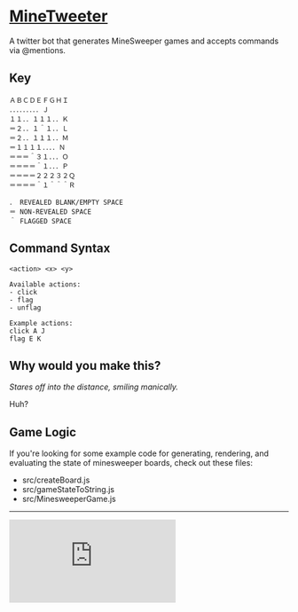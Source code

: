 # [MineTweeter](http://twitter.com/minetweeter_)

A twitter bot that generates MineSweeper games and accepts commands via @mentions.

## Key

```
ＡＢＣＤＥＦＧＨＩ
．．．．．．．．．Ｊ
１１．．１１１．．Ｋ
＝２．．１＾１．．Ｌ
＝２．．１１１．．Ｍ
＝１１１１．．．．Ｎ
＝＝＝＾３１．．．Ｏ
＝＝＝＝＾１．．．Ｐ
＝＝＝＝２２２３２Ｑ
＝＝＝＝＾１＾＾＾Ｒ

． REVEALED BLANK/EMPTY SPACE
＝ NON-REVEALED SPACE
＾ FLAGGED SPACE
```

## Command Syntax

```
<action> <x> <y>

Available actions:
- click
- flag
- unflag

Example actions:
click A J
flag E K
```

## Why would you make this?

*Stares off into the distance, smiling manically.*

Huh?

## Game Logic

If you're looking for some example code for generating, rendering, and evaluating
the state of minesweeper boards, check out these files:

- src/createBoard.js
- src/gameStateToString.js
- src/MinesweeperGame.js

----

[![Analytics](https://ga-beacon.appspot.com/UA-33247419-2/minetweeter/README.md)](https://github.com/igrigorik/ga-beacon)
